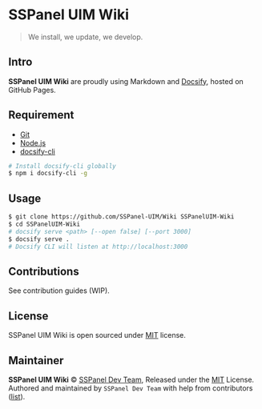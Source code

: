 # SSPanel UIM Wiki

> We install, we update, we develop.

## Intro

**SSPanel UIM Wiki** are proudly using Markdown and [Docsify](https://docsify.js.org), hosted on GitHub Pages.

## Requirement

- [Git](https://git-scm.com/)
- [Node.js](https://github.com/nodejs/node)
- [docsify-cli](https://github.com/QingWei-Li/docsify-cli)

```bash
# Install docsify-cli globally
$ npm i docsify-cli -g
```

## Usage

```bash
$ git clone https://github.com/SSPanel-UIM/Wiki SSPanelUIM-Wiki
$ cd SSPanelUIM-Wiki
# docsify serve <path> [--open false] [--port 3000]
$ docsify serve .
# Docsify CLI will listen at http://localhost:3000
```

## Contributions

See contribution guides (WIP).

## License

SSPanel UIM Wiki is open sourced under [MIT](./LICENSE) license.

## Maintainer

**SSPanel UIM Wiki** © [SSPanel Dev Team](https://github.com/SSPanel-UIM), Released under the [MIT](./LICENSE) License.<br>
Authored and maintained by `SSPanel Dev Team` with help from contributors ([list](https://github.com/SSPanel/Wiki/graphs/contributors)).

